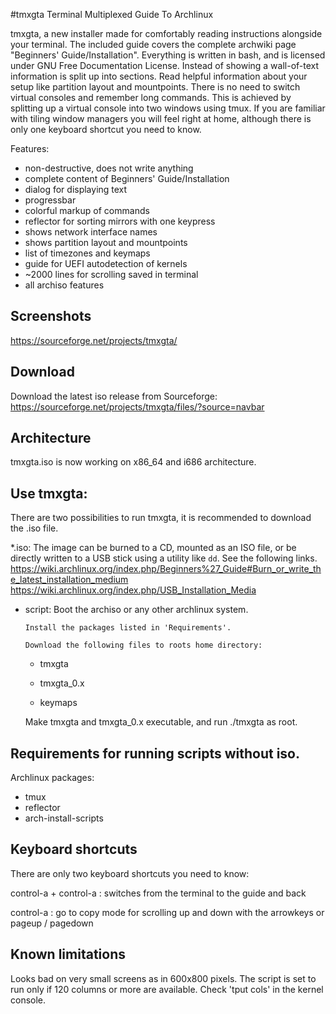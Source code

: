 #tmxgta
Terminal Multiplexed Guide To Archlinux

tmxgta, a new installer made for comfortably reading instructions alongside your terminal.
The included guide covers the complete archwiki page "Beginners' Guide/Installation".
Everything is written in bash, and is licensed under GNU Free Documentation License.
Instead of showing a wall-of-text information is split up into sections. Read helpful information about your setup like partition layout and mountpoints. There is no 
need to switch virtual consoles and remember long commands. This is achieved by splitting up a virtual console into two windows using tmux. If you are familiar with 
tiling window managers you will feel right at home, although there is only one keyboard shortcut you need to know.

Features:
* non-destructive, does not write anything
* complete content of Beginners' Guide/Installation
* dialog for displaying text
* progressbar
* colorful markup of commands
* reflector for sorting mirrors with one keypress
* shows network interface names
* shows partition layout and mountpoints
* list of timezones and keymaps
* guide for UEFI autodetection of kernels
* ~2000 lines for scrolling saved in terminal
* all archiso features

## Screenshots
https://sourceforge.net/projects/tmxgta/ 

## Download
Download the latest iso release from Sourceforge:
https://sourceforge.net/projects/tmxgta/files/?source=navbar

## Architecture
tmxgta.iso is now working on x86_64 and i686 architecture.

## Use tmxgta:
There are two possibilities to run tmxgta, it is recommended to download the .iso file.

*.iso: The image can be burned to a CD, mounted as an ISO file, or be directly written to a USB stick using a utility like `dd`.
See the following links.
https://wiki.archlinux.org/index.php/Beginners%27_Guide#Burn_or_write_the_latest_installation_medium
https://wiki.archlinux.org/index.php/USB_Installation_Media

* script: Boot the archiso or any other archlinux system.
	  
	  Install the packages listed in 'Requirements'.
	  
	  Download the following files to roots home directory:

	* tmxgta
	
	* tmxgta_0.x
	
	* keymaps
	
	Make tmxgta and tmxgta_0.x executable, and run ./tmxgta as root.

## Requirements for running scripts without iso.
Archlinux packages:
 * tmux
 * reflector
 * arch-install-scripts

## Keyboard shortcuts
There are only two keyboard shortcuts you need to know:

control-a + control-a : switches from the terminal to the guide and back

control-a : go to copy mode for scrolling up and down with the arrowkeys
	    or pageup / pagedown

## Known limitations
Looks bad on very small screens as in 600x800 pixels. The script is set to run only if 120 columns or more are available. Check 'tput cols' in the kernel console.
